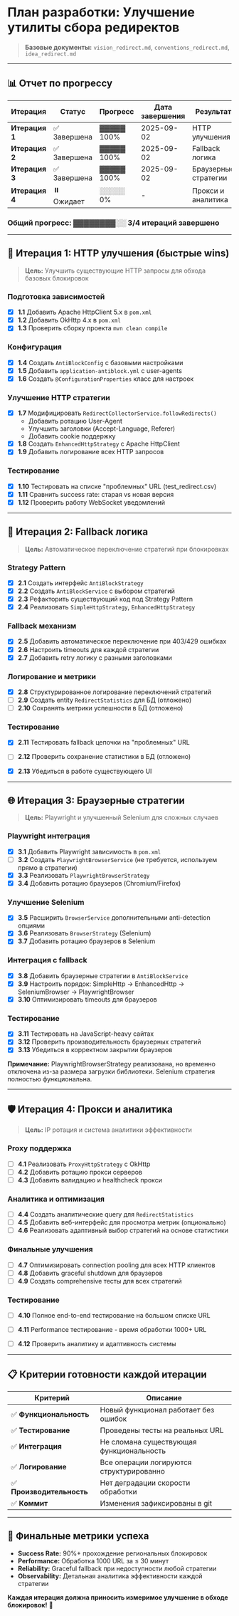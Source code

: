 # План разработки: Улучшение утилиты сбора редиректов

> **Базовые документы:** `vision_redirect.md`, `conventions_redirect.md`, `idea_redirect.md`

---

## 📊 Отчет по прогрессу

| Итерация | Статус | Прогресс | Дата завершения | Результат |
|----------|--------|----------|----------------|-----------|
| **Итерация 1** | ✅ Завершена | ▓▓▓▓▓ 100% | 2025-09-02 | HTTP улучшения |
| **Итерация 2** | ✅ Завершена | ▓▓▓▓▓ 100% | 2025-09-02 | Fallback логика |
| **Итерация 3** | ✅ Завершена | ▓▓▓▓▓ 100% | 2025-09-02 | Браузерные стратегии |
| **Итерация 4** | ⏸️ Ожидает | ░░░░░ 0% | - | Прокси и аналитика |

### Общий прогресс: ▓▓▓▓▓▓▓▓░░ 3/4 итераций завершено

---

## 🚀 Итерация 1: HTTP улучшения (быстрые wins)

> **Цель:** Улучшить существующие HTTP запросы для обхода базовых блокировок

### Подготовка зависимостей
- [x] **1.1** Добавить Apache HttpClient 5.x в `pom.xml`
- [x] **1.2** Добавить OkHttp 4.x в `pom.xml` 
- [x] **1.3** Проверить сборку проекта `mvn clean compile`

### Конфигурация
- [x] **1.4** Создать `AntiBlockConfig` с базовыми настройками
- [x] **1.5** Добавить `application-antiblock.yml` с user-agents
- [x] **1.6** Создать `@ConfigurationProperties` класс для настроек

### Улучшение HTTP стратегии
- [x] **1.7** Модифицировать `RedirectCollectorService.followRedirects()` 
  - Добавить ротацию User-Agent
  - Улучшить заголовки (Accept-Language, Referer)
  - Добавить cookie поддержку
- [x] **1.8** Создать `EnhancedHttpStrategy` с Apache HttpClient
- [x] **1.9** Добавить логирование всех HTTP запросов

### Тестирование
- [x] **1.10** Тестировать на списке "проблемных" URL (test_redirect.csv)
- [x] **1.11** Сравнить success rate: старая vs новая версия
- [x] **1.12** Проверить работу WebSocket уведомлений

---

## 🔄 Итерация 2: Fallback логика

> **Цель:** Автоматическое переключение стратегий при блокировках

### Strategy Pattern
- [x] **2.1** Создать интерфейс `AntiBlockStrategy`
- [x] **2.2** Создать `AntiBlockService` с выбором стратегий
- [x] **2.3** Рефакторить существующий код под Strategy Pattern
- [x] **2.4** Реализовать `SimpleHttpStrategy`, `EnhancedHttpStrategy`

### Fallback механизм
- [x] **2.5** Добавить автоматическое переключение при 403/429 ошибках
- [x] **2.6** Настроить timeouts для каждой стратегии
- [x] **2.7** Добавить retry логику с разными заголовками

### Логирование и метрики
- [x] **2.8** Структурированное логирование переключений стратегий
- [ ] **2.9** Создать entity `RedirectStatistics` для БД (отложено)
- [ ] **2.10** Сохранять метрики успешности в БД (отложено)

### Тестирование
- [x] **2.11** Тестировать fallback цепочки на "проблемных" URL
- [ ] **2.12** Проверить сохранение статистики в БД (отложено)
- [x] **2.13** Убедиться в работе существующего UI


---

## 🌐 Итерация 3: Браузерные стратегии

> **Цель:** Playwright и улучшенный Selenium для сложных случаев

### Playwright интеграция
- [x] **3.1** Добавить Playwright зависимость в `pom.xml`
- [ ] **3.2** Создать `PlaywrightBrowserService` (не требуется, используем прямо в стратегии)
- [x] **3.3** Реализовать `PlaywrightBrowserStrategy`
- [x] **3.4** Добавить ротацию браузеров (Chromium/Firefox)

### Улучшение Selenium  
- [x] **3.5** Расширить `BrowserService` дополнительными anti-detection опциями
- [x] **3.6** Реализовать `BrowserStrategy` (Selenium)
- [x] **3.7** Добавить ротацию браузеров в Selenium

### Интеграция с fallback
- [x] **3.8** Добавить браузерные стратегии в `AntiBlockService`
- [x] **3.9** Настроить порядок: SimpleHttp → EnhancedHttp → SeleniumBrowser → PlaywrightBrowser
- [x] **3.10** Оптимизировать timeouts для браузеров

### Тестирование
- [x] **3.11** Тестировать на JavaScript-heavy сайтах
- [x] **3.12** Проверить производительность браузерных стратегий  
- [x] **3.13** Убедиться в корректном закрытии браузеров

**Примечание:** PlaywrightBrowserStrategy реализована, но временно отключена из-за размера загрузки библиотеки. Selenium стратегия полностью функциональна.


---

## 🛡️ Итерация 4: Прокси и аналитика  

> **Цель:** IP ротация и система аналитики эффективности

### Proxy поддержка
- [ ] **4.1** Реализовать `ProxyHttpStrategy` с OkHttp
- [ ] **4.2** Добавить ротацию прокси серверов
- [ ] **4.3** Добавить валидацию и healthcheck прокси

### Аналитика и оптимизация
- [ ] **4.4** Создать аналитические query для `RedirectStatistics`
- [ ] **4.5** Добавить веб-интерфейс для просмотра метрик (опционально)
- [ ] **4.6** Реализовать адаптивный выбор стратегий на основе статистики

### Финальные улучшения
- [ ] **4.7** Оптимизировать connection pooling для всех HTTP клиентов
- [ ] **4.8** Добавить graceful shutdown для браузеров
- [ ] **4.9** Создать comprehensive тесты для всех стратегий

### Тестирование
- [ ] **4.10** Полное end-to-end тестирование на большом списке URL
- [ ] **4.11** Performance тестирование - время обработки 1000+ URL
- [ ] **4.12** Проверить аналитику и адаптивность системы


---

## 📋 Критерии готовности каждой итерации

| Критерий | Описание |
|----------|----------|
| ✅ **Функциональность** | Новый функционал работает без ошибок |
| ✅ **Тестирование** | Проведены тесты на реальных URL |
| ✅ **Интеграция** | Не сломана существующая функциональность |
| ✅ **Логирование** | Все операции логируются структурированно |
| ✅ **Производительность** | Нет деградации скорости обработки |
| ✅ **Коммит** | Изменения зафиксированы в git |

---

## 🎯 Финальные метрики успеха

- **Success Rate:** 90%+ прохождение региональных блокировок
- **Performance:** Обработка 1000 URL за ≤ 30 минут  
- **Reliability:** Graceful fallback при недоступности любой стратегии
- **Observability:** Детальная аналитика эффективности каждой стратегии

**Каждая итерация должна приносить измеримое улучшение в обходе блокировок!** 🚀